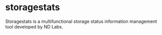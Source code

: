 # storagestats
Storagestats is a multifunctional storage status information management tool developed by ND Labs.

